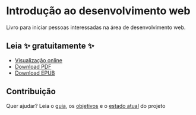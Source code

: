 # Introdução ao desenvolvimento web

Livro para iniciar pessoas interessadas na área de desenvolvimento web.

## Leia ✨ gratuitamente ✨

- [Visualização online](http://neni.dev/intro-dev-web)
- [Download PDF](https://github.com/nenitf/intro-dev-web/releases/latest/download/intro-dev-web.pdf)
- [Download EPUB](https://github.com/nenitf/intro-dev-web/releases/latest/download/intro-dev-web.epub)

## Contribuição

Quer ajudar? Leia o [guia](CONTRIBUTING.md), os [objetivos](https://github.com/nenitf/intro-dev-web/milestones?with_issues=no) e o [estado atual](https://github.com/users/nenitf/projects/6/views/1) do projeto

